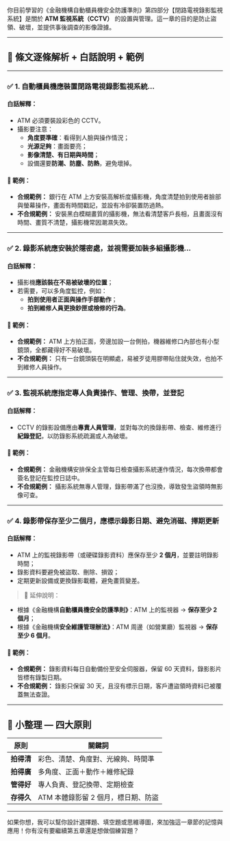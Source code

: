 你目前學習的《金融機構自動櫃員機安全防護準則》第四部分【閉路電視錄影監視系統】是關於 **ATM 監視系統（CCTV）** 的設置與管理。這一章的目的是防止盜領、破壞，並提供事後調查的影像證據。

---

## 🔹 條文逐條解析 + 白話說明 + 範例

---

### ✅ **1. 自動櫃員機應裝置閉路電視錄影監視系統...**

#### 白話解釋：
- ATM 必須要裝設彩色的 CCTV。
- 攝影要注意：
  - **角度要準確**：看得到人臉與操作情況；
  - **光源足夠**：畫面要亮；
  - **影像清楚、有日期與時間**；
  - 設備還要**防潮、防塵、防熱**，避免壞掉。

#### 🎯 範例：
- **合規範例：** 銀行在 ATM 上方安裝高解析度攝影機，角度清楚拍到使用者臉部與螢幕操作，畫面有時間戳記，並設有冷卻裝置防過熱。
- **不合規範例：** 安裝黑白模糊畫質的攝影機，無法看清楚客戶長相，且畫面沒有時間、畫質不清楚，攝影機常因潮濕失效。

---

### ✅ **2. 錄影系統應安裝於隱密處，並視需要加裝多組攝影機...**

#### 白話解釋：
- 攝影機**應該裝在不易被破壞的位置**；
- 若需要，可以多角度監控，例如：
  - **拍到使用者正面與操作手部動作**；
  - **拍到維修人員更換鈔匣或檢修的行為**。

#### 🎯 範例：
- **合規範例：** ATM 上方拍正面，旁邊加設一台側拍，機器維修口內部也有小型鏡頭，全都藏得好不易破壞。
- **不合規範例：** 只有一台鏡頭裝在明顯處，易被歹徒用膠帶貼住就失效，也拍不到維修人員操作。

---

### ✅ **3. 監視系統應指定專人負責操作、管理、換帶，並登記**

#### 白話解釋：
- CCTV 的錄影設備應由**專責人員管理**，並對每次的換錄影帶、檢查、維修進行**紀錄登記**，以防錄影系統疏漏或人為破壞。

#### 🎯 範例：
- **合規範例：** 金融機構安排保全主管每日檢查攝影系統運作情況，每次換帶都會簽名登記在監控日誌中。
- **不合規範例：** 攝影系統無專人管理，錄影帶滿了也沒換，導致發生盜領時無影像可查。

---

### ✅ **4. 錄影帶保存至少二個月，應標示錄影日期、避免消磁、擇期更新**

#### 白話解釋：
- ATM 上的監視錄影帶（或硬碟錄影資料）應保存至少 **2 個月**，並要註明錄影時間；
- 錄影資料要避免被盜取、刪除、損毀；
- 定期更新設備或更換錄影載體，避免畫質變差。

> 📌 延伸說明：
- 根據《金融機構**自動櫃員機安全防護準則》**：ATM 上的監視器 → **保存至少 2 個月**；
- 根據《金融機構**安全維護管理辦法》**：ATM 周邊（如營業廳）監視器 → **保存至少 6 個月**。

#### 🎯 範例：
- **合規範例：** 錄影資料每日自動備份至安全伺服器，保留 60 天資料，錄影影片皆標有錄製日期。
- **不合規範例：** 錄影只保留 30 天，且沒有標示日期，客戶遭盜領時資料已被覆蓋無法查證。

---

## 🧠 小整理 — 四大原則

| 原則            | 關鍵詞                             |
|-----------------|----------------------------------|
| **拍得清**        | 彩色、清楚、角度對、光線夠、時間準 |
| **拍得廣**        | 多角度、正面＋動作＋維修紀錄       |
| **管得好**        | 專人負責、登記換帶、定期檢查       |
| **存得久**        | ATM 本體錄影留 2 個月，標日期、防盜 |

---

如果你想，我可以幫你設計選擇題、填空題或思維導圖，來加強這一章節的記憶與應用！你有沒有要繼續第五章還是想做個練習題？